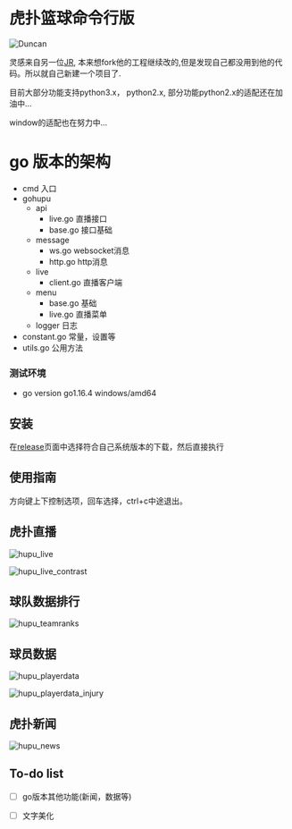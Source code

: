 # 虎扑篮球命令行版  
![Duncan](images/Duncan.jpg)

灵感来自另一位[JR](https://github.com/chenjiandongx/HupuLive), 本来想fork他的工程继续改的,但是发现自己都没用到他的代码。所以就自己新建一个项目了.

目前大部分功能支持python3.x， python2.x, 部分功能python2.x的适配还在加油中...

window的适配也在努力中...

# go 版本的架构

- cmd 入口
- gohupu
    - api
        - live.go 直播接口
        - base.go 接口基础
    - message
        - ws.go   websocket消息
        - http.go http消息
    - live
        - client.go 直播客户端
    - menu
        - base.go   基础
        - live.go   直播菜单
    - logger  日志
- constant.go  常量，设置等
- utils.go     公用方法

### 测试环境
* go version go1.16.4 windows/amd64

## 安装
在[release](https://github.com/wudizhangzhi/HupuApp/releases)页面中选择符合自己系统版本的下载，然后直接执行

## 使用指南
方向键上下控制选项，回车选择，ctrl+c中途退出。

## 虎扑直播
![hupu_live](images/hupu_live.gif)

![hupu_live_contrast](images/hupu_live_contrast.gif)



## 球队数据排行

![hupu_teamranks](images/hupu_teamranks.gif)


## 球员数据

![hupu_playerdata](images/hupu_playerdata.gif)


![hupu_playerdata_injury](images/hupu_playerdata_injury.gif)

## 虎扑新闻

![hupu_news](images/hupu_news.gif)


## To-do list
* [ ] go版本其他功能(新闻，数据等)
* [ ] 文字美化


